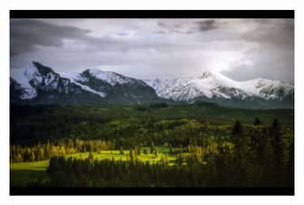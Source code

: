 [![](https://github.com/jakoaltrd/jakoaltrd.github.io/blob/master/images/light%20in%20the%20mountain%20shade.jpg)](https://github.com/jakoaltrd/jakoaltrd.github.io/blob/master/images/light%20in%20the%20mountain%20shade.jpg "markdown")